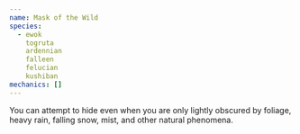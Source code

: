 ```yaml
---
name: Mask of the Wild
species:
  - ewok
    togruta
    ardennian
    falleen
    felucian
    kushiban
mechanics: []
---
```

You can attempt to hide even when you are only lightly obscured by foliage, heavy rain, falling snow, mist, and other natural phenomena.
